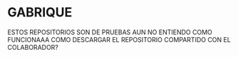 # GABRIQUE
 ESTOS REPOSITORIOS SON DE PRUEBAS
 AUN NO ENTIENDO COMO FUNCIONAAA
 COMO DESCARGAR EL REPOSITORIO COMPARTIDO CON EL COLABORADOR?
 
